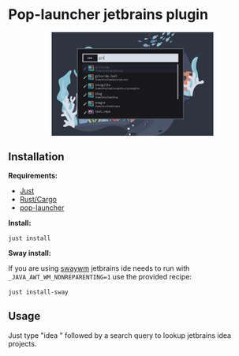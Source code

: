 # Pop-launcher jetbrains plugin

<img src="screenshots/screen.png" alt="example-screenshot" style="display: block; margin-left: auto; margin-right: auto; width: 65%;"/>

## Installation

**Requirements:**
- [Just](https://github.com/casey/just)
- [Rust/Cargo](https://www.rust-lang.org/)
- [pop-launcher](https://github.com/pop-os/launcher)

**Install:**

```shell
just install
```

**Sway install:**

If you are using [swaywm](https://github.com/swaywm/sway) jetbrains ide needs to run with `_JAVA_AWT_WM_NONREPARENTING=1`
use the provided recipe: 

```shell
just install-sway
```

## Usage

Just type "idea " followed by a search query to lookup jetbrains idea projects. 

